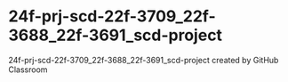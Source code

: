 # 24f-prj-scd-22f-3709_22f-3688_22f-3691_scd-project
24f-prj-scd-22f-3709_22f-3688_22f-3691_scd-project created by GitHub Classroom
